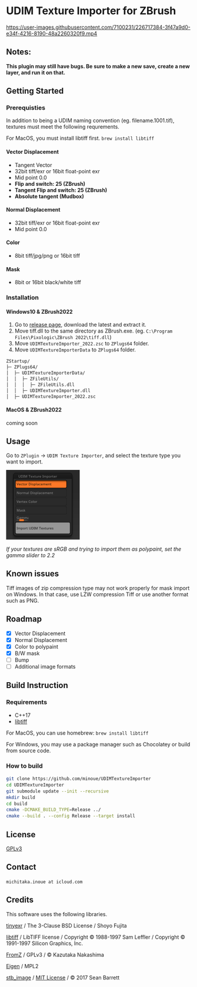 # UDIM Texture Importer for ZBrush

https://user-images.githubusercontent.com/7100231/226717384-3f47a9d0-e34f-4216-8190-48a2260320f9.mp4

## Notes:

**This plugin may still have bugs. Be sure to make a new save, create a new layer, and run it on that.**

## Getting Started

### Prerequisties

In addition to being a UDIM naming convention (eg. filename.1001.tif), textures must meet the following requrements.

For MacOS, you must install libtiff first. `brew install libtiff` 

#### Vector Displacement

* Tangent Vector
* 32bit tiff/exr or 16bit float-point exr
* Mid point 0.0
* **Flip and switch: 25 (ZBrush)**
* **Tangent Flip and switch: 25 (ZBrush)**
* **Absolute tangent (Mudbox)**

#### Normal Displacement
* 32bit tiff/exr or 16bit float-point exr
* Mid point 0.0

#### Color
* 8bit tiff/jpg/png or 16bit tiff

#### Mask
* 8bit or 16bit black/white tiff

### Installation

#### Windows10 & ZBrush2022
1. Go to [release page](https://github.com/minoue/UDIMTextureImporter/releases), download the latest and extract it.
2. Move tiff.dll to the same directory as ZBrush.exe. (eg. `C:\Program Files\Pixologic\ZBrush 2022\tiff.dll`) 
3. Move `UDIMTextureImporter_2022.zsc` to `ZPlugs64` folder.
4. Move `UDIMTextureImporterData` to `ZPlugs64` folder.

```
ZStartup/
├─ ZPlugs64/
│  ├─ UDIMTextureImporterData/
│  │  ├─ ZFileUtils/
│  │  │  ├─ ZFileUtils.dll
│  │  ├─ UDIMTextureImporter.dll
│  ├─ UDIMTextureImporter_2022.zsc
```

#### MacOS & ZBrush2022
coming soon

## Usage
Go to `ZPlugin` -> `UDIM Texture Importer`, and select the texture type you want to import.

<img src="./img/menu.png" alt= “” width="200">

*If your textures are sRGB and trying to import them as polypaint, set the gamma slider to 2.2*

## Known issues
Tiff images of zip compression type may not work properly for mask import on Windows. In that case, use LZW compression Tiff or use another format such as PNG.

## Roadmap
- [x] Vector Displacement
- [x] Normal Displacement
- [x] Color to polypaint
- [x] B/W mask
- [ ] Bump
- [ ] Additional image formats

## Build Instruction

### Requirements

* C++17
* [libtiff](http://www.libtiff.org)

For MacOS, you can use homebrew: `brew install libtiff`

For Windows, you may use a package manager such as Chocolatey or build from source code.

### How to build

```sh
git clone https://github.com/minoue/UDIMTextureImporter
cd UDIMTextureImporter
git submodule update --init --recursive
mkdir build
cd build
cmake -DCMAKE_BUILD_TYPE=Release ../
cmake --build . --config Release --target install
```

## License
[GPLv3](./LICENSE)

## Contact

`michitaka.inoue at icloud.com`


## Credits
This software uses the following libraries.

[tinyexr](https://github.com/syoyo/tinyexr) / The 3-Clause BSD License / Shoyo Fujita

[libtiff](http://www.libtiff.org) / LibTIFF license / Copyright © 1988-1997 Sam Leffler / Copyright © 1991-1997 Silicon Graphics, Inc.  

[FromZ](https://github.com/n-taka/FromZ) / GPLv3  / © Kazutaka Nakashima   

[Eigen](https://eigen.tuxfamily.org/) / MPL2 

[stb_image](https://github.com/nothings/stb) / [MIT License](https://github.com/nothings/stb/blob/master/LICENSE) / © 2017 Sean Barrett

